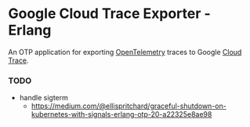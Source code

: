 Google Cloud Trace Exporter - Erlang
=====

An OTP application for exporting [OpenTelemetry](https://opentelemetry.io/) traces to Google [Cloud Trace](https://cloud.google.com/trace).


### TODO

+ handle sigterm
  + https://medium.com/@ellispritchard/graceful-shutdown-on-kubernetes-with-signals-erlang-otp-20-a22325e8ae98
